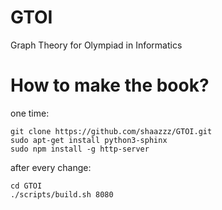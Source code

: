 # GTOI
Graph Theory for Olympiad in Informatics

# How to make the book?
one time:
```
git clone https://github.com/shaazzz/GTOI.git
sudo apt-get install python3-sphinx
sudo npm install -g http-server
```

after every change:
```
cd GTOI
./scripts/build.sh 8080
```
